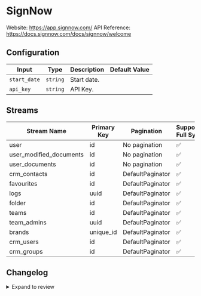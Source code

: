 # SignNow
Website: https://app.signnow.com/
API Reference: https://docs.signnow.com/docs/signnow/welcome

## Configuration

| Input | Type | Description | Default Value |
|-------|------|-------------|---------------|
| `start_date` | `string` | Start date.  |  |
| `api_key` | `string` | API Key.  |  |

## Streams
| Stream Name | Primary Key | Pagination | Supports Full Sync | Supports Incremental |
|-------------|-------------|------------|---------------------|----------------------|
| user | id | No pagination | ✅ |  ✅  |
| user_modified_documents | id | No pagination | ✅ |  ✅  |
| user_documents | id | No pagination | ✅ |  ✅  |
| crm_contacts | id | DefaultPaginator | ✅ |  ✅  |
| favourites | id | DefaultPaginator | ✅ |  ❌  |
| logs | uuid | DefaultPaginator | ✅ |  ✅  |
| folder | id | DefaultPaginator | ✅ |  ✅  |
| teams | id | DefaultPaginator | ✅ |  ✅  |
| team_admins | uuid | DefaultPaginator | ✅ |  ✅  |
| brands | unique_id | DefaultPaginator | ✅ |  ❌  |
| crm_users | id | DefaultPaginator | ✅ |  ❌  |
| crm_groups | id | DefaultPaginator | ✅ |  ✅  |

## Changelog

<details>
  <summary>Expand to review</summary>

| Version          | Date              | Pull Request | Subject        |
|------------------|-------------------|--------------|----------------|
| 0.0.1 | 2025-04-02 | | Initial release by [@btkcodedev](https://github.com/btkcodedev) via Connector Builder |

</details>
